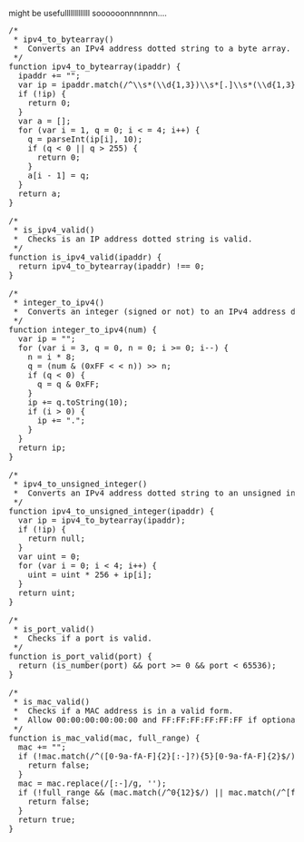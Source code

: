 might be usefulllllllllllll soooooonnnnnnn....
<pre>
/*
 * ipv4_to_bytearray()
 *	Converts an IPv4 address dotted string to a byte array.
 */
function ipv4_to_bytearray(ipaddr) {
  ipaddr += "";
  var ip = ipaddr.match(/^\\s*(\\d{1,3})\\s*[.]\\s*(\\d{1,3})\\s*[.]\\s*(\\d{1,3})\\s*[.]\\s*(\\d{1,3})\\s*$/);
  if (!ip) {
    return 0;
  }
  var a = [];
  for (var i = 1, q = 0; i < = 4; i++) {
    q = parseInt(ip[i], 10);
    if (q < 0 || q > 255) {
      return 0;
    }
    a[i - 1] = q;
  }
  return a;
}

/*
 * is_ipv4_valid()
 *	Checks is an IP address dotted string is valid.
 */
function is_ipv4_valid(ipaddr) {
  return ipv4_to_bytearray(ipaddr) !== 0;
}

/*
 * integer_to_ipv4()
 *	Converts an integer (signed or not) to an IPv4 address dotted string.
 */
function integer_to_ipv4(num) {
  var ip = "";
  for (var i = 3, q = 0, n = 0; i >= 0; i--) {
    n = i * 8;
    q = (num & (0xFF < < n)) >> n;
    if (q < 0) {
      q = q & 0xFF;
    }
    ip += q.toString(10);
    if (i > 0) {
      ip += ".";
    }
  }
  return ip;
}

/*
 * ipv4_to_unsigned_integer()
 *	Converts an IPv4 address dotted string to an unsigned integer.
 */
function ipv4_to_unsigned_integer(ipaddr) {
  var ip = ipv4_to_bytearray(ipaddr);
  if (!ip) {
    return null;
  }
  var uint = 0;
  for (var i = 0; i < 4; i++) {
    uint = uint * 256 + ip[i];
  }
  return uint;
}

/*
 * is_port_valid()
 *	Checks if a port is valid.
 */
function is_port_valid(port) {
  return (is_number(port) && port >= 0 && port < 65536);
}

/*
 * is_mac_valid()
 *	Checks if a MAC address is in a valid form.
 *	Allow 00:00:00:00:00:00 and FF:FF:FF:FF:FF:FF if optional argument full_range is true.
 */
function is_mac_valid(mac, full_range) {
  mac += "";
  if (!mac.match(/^([0-9a-fA-F]{2}[:-]?){5}[0-9a-fA-F]{2}$/)) {
    return false;
  }
  mac = mac.replace(/[:-]/g, '');
  if (!full_range && (mac.match(/^0{12}$/) || mac.match(/^[fF]{12}$/))) {
    return false;
  }
  return true;
}

</pre></pre>